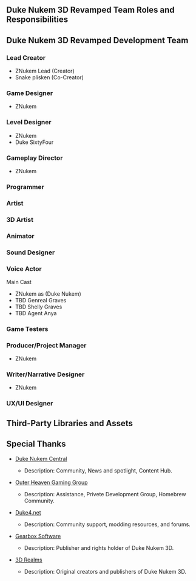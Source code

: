 ## Duke Nukem 3D Revamped Team Roles and Responsibilities

## Duke Nukem 3D Revamped Development Team
### Lead Creator
- ZNukem Lead (Creator)
- Snake plisken (Co-Creator)

### Game Designer
- ZNukem

### Level Designer
- ZNukem
- Duke SixtyFour

### Gameplay Director
- ZNukem

### Programmer

### Artist  

### 3D Artist  

### Animator

### Sound Designer

### Voice Actor
Main Cast
- ZNukem as (Duke Nukem)
- TBD Genreal Graves
- TBD Shelly Graves
- TBD Agent Anya
### Game Testers

### Producer/Project Manager
- ZNukem

### Writer/Narrative Designer
- ZNukem

### UX/UI Designer

## Third-Party Libraries and Assets

## Special Thanks

- [Duke Nukem Central ](https://www.DukeNukemCentral.com/)
  - Description: Community, News and spotlight, Content Hub.

- [Outer Heaven Gaming Group](https://www.OuterHeavenGaming.com/)
  - Description: Assistance, Privete Development Group, Homebrew Community.

- [Duke4.net](https://www.duke4.net/)
  - Description: Community support, modding resources, and forums.

- [Gearbox Software](https://www.gearboxsoftware.com/)
  - Description: Publisher and rights holder of Duke Nukem 3D.

- [3D Realms](https://3drealms.com/)
  - Description: Original creators and publishers of Duke Nukem 3D.
 